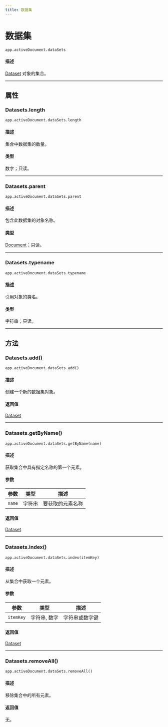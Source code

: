 ```yaml
---
title: 数据集
---
```

# 数据集

`app.activeDocument.dataSets`

#### 描述

[Dataset](.././Dataset) 对象的集合。

---

## 属性

### Datasets.length

`app.activeDocument.dataSets.length`

#### 描述

集合中数据集的数量。

#### 类型

数字；只读。

---

### Datasets.parent

`app.activeDocument.dataSets.parent`

#### 描述

包含此数据集的对象名称。

#### 类型

[Document](.././Document)；只读。

---

### Datasets.typename

`app.activeDocument.dataSets.typename`

#### 描述

引用对象的类名。

#### 类型

字符串；只读。

---

## 方法

### Datasets.add()

`app.activeDocument.dataSets.add()`

#### 描述

创建一个新的数据集对象。

#### 返回值

[Dataset](.././Dataset)

---

### Datasets.getByName()

`app.activeDocument.dataSets.getByName(name)`

#### 描述

获取集合中具有指定名称的第一个元素。

#### 参数

| 参数     | 类型   | 描述         |
| -------- | ------ | ------------------ |
| `name`   | 字符串 | 要获取的元素名称   |

#### 返回值

[Dataset](.././Dataset)

---

### Datasets.index()

`app.activeDocument.dataSets.index(itemKey)`

#### 描述

从集合中获取一个元素。

#### 参数

| 参数      | 类型   | 描述         |
| --------- | ------------ | ------------------ |
| `itemKey` | 字符串, 数字 | 字符串或数字键     |

#### 返回值

[Dataset](.././Dataset)

---

### Datasets.removeAll()

`app.activeDocument.dataSets.removeAll()`

#### 描述

移除集合中的所有元素。

#### 返回值

无。
